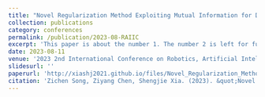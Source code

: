 ```yaml
---
title: "Novel Regularization Method Exploiting Mutual Information for Deep Neural Networks"
collection: publications
category: conferences
permalink: /publication/2023-08-RAIIC
excerpt: 'This paper is about the number 1. The number 2 is left for future work.'
date: 2023-08-11
venue: '2023 2nd International Conference on Robotics, Artificial Intelligence and Intelligent Control (RAIIC)'
slidesurl: ''
paperurl: 'http://xiashj2021.github.io/files/Novel_Regularization_Method_Exploiting_Mutual_Information_for_Deep_Neural_Networks.pdf'
citation: 'Zichen Song, Ziyang Chen, Shengjie Xia. (2023). &quot;Novel Regularization Method Exploiting Mutual Information for Deep Neural Networks.&quot; <i>2023 2nd International Conference on Robotics, Artificial Intelligence and Intelligent Control (RAIIC)</i>. pp. 329-333.'
---
```

<!--
The contents above will be part of a list of publications, if the user clicks the link for the publication than the contents of section will be rendered as a full page, allowing you to provide more information about the paper for the reader. When publications are displayed as a single page, the contents of the above "citation" field will automatically be included below this section in a smaller font.
-->

